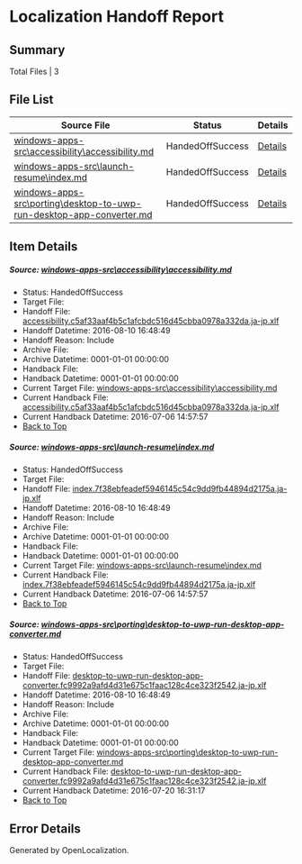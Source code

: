 # <a name='report-top'></a> Localization Handoff Report

## Summary
 Total Files | 3

## File List
 Source File | Status | Details 
 ----------- | ------ | ------- 
 [windows-apps-src\accessibility\accessibility.md](https://github.com/Microsoft/windows-apps/blob/2d98d2f9c27e96c416b90ba6a58e10c913fb006d/windows-apps-src/accessibility/accessibility.md) | HandedOffSuccess | [Details](#04e5658e3babf40da088e567687e5bf40aab938f12)
 [windows-apps-src\launch-resume\index.md](https://github.com/Microsoft/windows-apps/blob/7537b87c751b0e1542f59777a61f22c75a62913a/windows-apps-src/launch-resume/index.md) | HandedOffSuccess | [Details](#9c0bc9e37e1fda15a854a2638dd98c6a35773efd4394)
 [windows-apps-src\porting\desktop-to-uwp-run-desktop-app-converter.md](https://github.com/Microsoft/windows-apps/blob/efdc6f097b737ad94a6cb45d10aab5d4ff96240e/windows-apps-src/porting/desktop-to-uwp-run-desktop-app-converter.md) | HandedOffSuccess | [Details](#e275b6ac7178e0705af59c8628f11de65a4d4c7f4846)

## Item Details
##### <a name='04e5658e3babf40da088e567687e5bf40aab938f12'></a> Source: [windows-apps-src\accessibility\accessibility.md](https://github.com/Microsoft/windows-apps/blob/2d98d2f9c27e96c416b90ba6a58e10c913fb006d/windows-apps-src/accessibility/accessibility.md)
* Status: HandedOffSuccess
* Target File: 
* Handoff File: [accessibility.c5af33aaf4b5c1afcbdc516d45cbba0978a332da.ja-jp.xlf](https://github.com/Microsoft/WDG.handoff/blob/3a6ce03f4bf218922db79949a4aa62035bc6886b/ol-handoff/Microsoft/windows-apps.ja-jp/master/accessibility.c5af33aaf4b5c1afcbdc516d45cbba0978a332da.ja-jp.xlf)
* Handoff Datetime: 2016-08-10 16:48:49
* Handoff Reason: Include
* Archive File: 
* Archive Datetime: 0001-01-01 00:00:00
* Handback File: 
* Handback Datetime: 0001-01-01 00:00:00
* Current Target File: [windows-apps-src\accessibility\accessibility.md](https://github.com/Microsoft/windows-apps.ja-jp/blob/50184089ee68f46cd2f416adf3a3994777b91210/windows-apps-src/accessibility/accessibility.md)
* Current Handback File: [accessibility.c5af33aaf4b5c1afcbdc516d45cbba0978a332da.ja-jp.xlf](https://github.com/Microsoft/WDG.handback/blob/4b30c8e256811740592ee2bde985c1f06955abde/ol-handback/Microsoft/windows-apps.ja-jp/master/accessibility.c5af33aaf4b5c1afcbdc516d45cbba0978a332da.ja-jp.xlf)
* Current Handback Datetime: 2016-07-06 14:57:57
* [Back to Top](#report-top)

##### <a name='9c0bc9e37e1fda15a854a2638dd98c6a35773efd4394'></a> Source: [windows-apps-src\launch-resume\index.md](https://github.com/Microsoft/windows-apps/blob/7537b87c751b0e1542f59777a61f22c75a62913a/windows-apps-src/launch-resume/index.md)
* Status: HandedOffSuccess
* Target File: 
* Handoff File: [index.7f38ebfeadef5946145c54c9dd9fb44894d2175a.ja-jp.xlf](https://github.com/Microsoft/WDG.handoff/blob/3a6ce03f4bf218922db79949a4aa62035bc6886b/ol-handoff/Microsoft/windows-apps.ja-jp/master/index.7f38ebfeadef5946145c54c9dd9fb44894d2175a.ja-jp.xlf)
* Handoff Datetime: 2016-08-10 16:48:49
* Handoff Reason: Include
* Archive File: 
* Archive Datetime: 0001-01-01 00:00:00
* Handback File: 
* Handback Datetime: 0001-01-01 00:00:00
* Current Target File: [windows-apps-src\launch-resume\index.md](https://github.com/Microsoft/windows-apps.ja-jp/blob/50184089ee68f46cd2f416adf3a3994777b91210/windows-apps-src/launch-resume/index.md)
* Current Handback File: [index.7f38ebfeadef5946145c54c9dd9fb44894d2175a.ja-jp.xlf](https://github.com/Microsoft/WDG.handback/blob/4b30c8e256811740592ee2bde985c1f06955abde/ol-handback/Microsoft/windows-apps.ja-jp/master/index.7f38ebfeadef5946145c54c9dd9fb44894d2175a.ja-jp.xlf)
* Current Handback Datetime: 2016-07-06 14:57:57
* [Back to Top](#report-top)

##### <a name='e275b6ac7178e0705af59c8628f11de65a4d4c7f4846'></a> Source: [windows-apps-src\porting\desktop-to-uwp-run-desktop-app-converter.md](https://github.com/Microsoft/windows-apps/blob/efdc6f097b737ad94a6cb45d10aab5d4ff96240e/windows-apps-src/porting/desktop-to-uwp-run-desktop-app-converter.md)
* Status: HandedOffSuccess
* Target File: 
* Handoff File: [desktop-to-uwp-run-desktop-app-converter.fc9992a9afd4d31e675c1faac128c4ce323f2542.ja-jp.xlf](https://github.com/Microsoft/WDG.handoff/blob/3a6ce03f4bf218922db79949a4aa62035bc6886b/ol-handoff/Microsoft/windows-apps.ja-jp/master/desktop-to-uwp-run-desktop-app-converter.fc9992a9afd4d31e675c1faac128c4ce323f2542.ja-jp.xlf)
* Handoff Datetime: 2016-08-10 16:48:49
* Handoff Reason: Include
* Archive File: 
* Archive Datetime: 0001-01-01 00:00:00
* Handback File: 
* Handback Datetime: 0001-01-01 00:00:00
* Current Target File: [windows-apps-src\porting\desktop-to-uwp-run-desktop-app-converter.md](https://github.com/Microsoft/windows-apps.ja-jp/blob/bb8e3c217182fd3ae9fd7c331e3722f1189b5569/windows-apps-src/porting/desktop-to-uwp-run-desktop-app-converter.md)
* Current Handback File: [desktop-to-uwp-run-desktop-app-converter.fc9992a9afd4d31e675c1faac128c4ce323f2542.ja-jp.xlf](https://github.com/Microsoft/WDG.handback/blob/5fbfce34d71b9c9ce97b3692f989d8e628c65b51/ol-handback/Microsoft/windows-apps.ja-jp/master/desktop-to-uwp-run-desktop-app-converter.fc9992a9afd4d31e675c1faac128c4ce323f2542.ja-jp.xlf)
* Current Handback Datetime: 2016-07-20 16:31:17
* [Back to Top](#report-top)


## Error Details

Generated by OpenLocalization.
